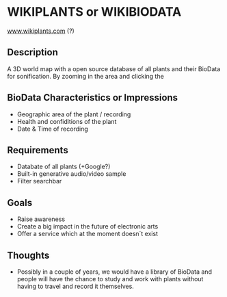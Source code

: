 # WIKIPLANTS or WIKIBIODATA
www.wikiplants.com (?)

## Description ## 
A 3D world map with a open source database of all plants and their BioData for sonification. By zooming in the area and clicking the 

## BioData Characteristics or Impressions ##
- Geographic area of the plant / recording
- Health and confiditions of the plant
- Date & Time of recording

## Requirements ##
- Databate of all plants (+Google?)
- Built-in generative audio/video sample
- Filter searchbar

## Goals ##
- Raise awareness
- Create a big impact in the future of electronic arts 
- Offer a service which at the moment doesn´t exist

## Thoughts ##
- Possibly in a couple of years, we would have a library of BioData and people will have the chance to study and work with plants without having to travel and record it themselves.
